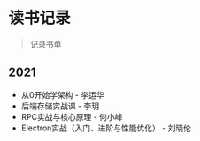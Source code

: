 # 读书记录

> 记录书单

## 2021

- 从0开始学架构 - 李运华
- 后端存储实战课 - 李玥
- RPC实战与核心原理 - 何小峰
- Electron实战（入门、进阶与性能优化） - 刘晓伦